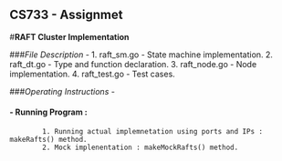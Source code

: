 ## CS733 - Assignmet 
#**RAFT Cluster Implementation**

###*File Description -*
      1. raft_sm.go - State machine implementation.
      2. raft_dt.go - Type and function declaration.
      3. raft_node.go - Node implementation.
      4. raft_test.go - Test cases.

###*Operating Instructions -*
####    - Running Program :
            1. Running actual implemnetation using ports and IPs : makeRafts() method.
            2. Mock implenentation : makeMockRafts() method.
 



